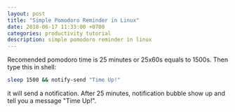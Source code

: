 ```yaml
---
layout: post
title: "Simple Pomodoro Reminder in Linux"
date: 2018-06-17 11:33:00 +0700
categories: productivity tutorial
description: simple pomodoro reminder in linux
---
```


Recomended pomodoro time is 25 minutes or 25x60s equals to 1500s. Then type this in shell:

```sh
sleep 1500 && notify-send "Time Up!"
```

it will send a notification. After 25 minutes, notification bubble show up and tell you a message "Time Up!".

